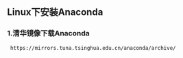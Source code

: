## Linux下安装Anaconda
### 1.清华镜像下载Anaconda
     https://mirrors.tuna.tsinghua.edu.cn/anaconda/archive/
